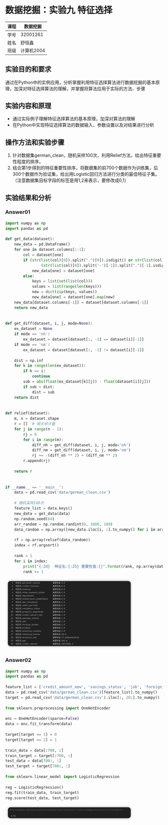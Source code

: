 # 数据挖掘：实验九 特征选择

| 课程 | 数据挖掘   |
| ---- | ---------- |
| 学号 | 32001261   |
| 姓名 | 舒恒鑫     |
| 班级 | 计算机2004 |

## 实验目的和要求

通过在Python中的实例应用，分析掌握利用特征选择算法进行数据挖掘的基本原理，加深对特征选择算法的理解，并掌握将算法应用于实际的方法、步骤

## 实验内容和原理

- 通过实际例子理解特征选择算法的基本原理，加深对算法的理解
- 在Python中实现特征选择算法的数据输入、参数设置以及对结果进行分析

## 操作方法和实验步骤

1. 针对数据集german_clean，随机采样100次，利用Relief方法，给出特征重要性程度的排序。
2. 结合第1步得到的特征重要性排序，将数据集的前700个数据作为训练集，后300个数据作为验证集，给出用Logistic回归方法进行分类的最佳特征子集。（注意数据集目标字段的标签是用1,2来表示，要修改成0,1）

## 实验结果和分析

### Answer01

```python
import numpy as np
import pandas as pd

def get_data(dataset):
    new_data = pd.DataFrame()
    for one in dataset.columns[:-1]:
        col = dataset[one]
        if (str(list(col)[0]).split(".")[0]).isdigit() or str(list(col)[0]).isdigit() or \
                (str(list(col)[0]).split('-')[-1]).split(".")[-1].isdigit():
            new_data[one] = dataset[one]
        else:
            keys = list(set(list(col)))
            values = list(range(len(keys)))
            new = dict(zip(keys, values))
            new_data[one] = dataset[one].map(new)
    new_data[dataset.columns[-1]] = dataset[dataset.columns[-1]]
    return new_data


def get_diff(dataset, i, j, mode=None):
    ex_dataset = None
    if mode == 'nh':
        ex_dataset = dataset[dataset[:, -1] == dataset[i][-1]]
    if mode == 'nm':
        ex_dataset = dataset[dataset[:, -1] != dataset[i][-1]]

    dist = np.inf
    for k in range(len(ex_dataset)):
        if k == i:
            continue
        sub = abs(float(ex_dataset[k][j]) - float(dataset[i][j]))
        if sub < dist:
            dist = sub
    return dist


def relief(dataset):
    m, n = dataset.shape
    r = []  # 相关统计量
    for j in range(n - 1):
        rj = 0
        for i in range(m):
            diff_nh = get_diff(dataset, i, j, mode='nh')
            diff_nm = get_diff(dataset, i, j, mode='nm')
            rj += -(diff_nh ** 2) + (diff_nm ** 2)
        r.append(rj)

    return r


if __name__ == '__main__':
    data = pd.read_csv('data/german_clean.csv')

    # 随机采样100次
    feature_list = data.keys()
    new_data = get_data(data)
    np.random.seed(64)
    arr_random = np.random.randint(0, 1000, 100)
    data_random = np.array([new_data.iloc[i, :].to_numpy() for i in arr_random])

    rf = np.array(relief(data_random))
    index = rf.argsort()

    rank = 1
    for i in index:
        print("{:2d}  特征名:{:25} 重要性值:{}".format(rank, np.array(data.keys()[i]), rf[i]))
        rank += 1
```

<img src="./images.assets/image-20221116091634719.png" alt="image-20221116091634719" style="zoom:40%;" />

### Answer02

```python
import numpy as np
import pandas as pd

feature_list = ['credit_amount_new', 'savings_status', 'job', 'foreign_worker', 'purpose', 'existing_credits', 'checking_status', 'duration_new', 'age', 'credit_amount']
data = pd.read_csv('data/german_clean.csv')[feature_list].to_numpy()
target = pd.read_csv('data/german_clean.csv').iloc[:, 20:].to_numpy()

from sklearn.preprocessing import OneHotEncoder

enc = OneHotEncoder(sparse=False)
data = enc.fit_transform(data)

target[target == 1] = 0
target[target == 2] = 1

train_data = data[:700, :]
train_target = target[:700, :]
test_data = data[700:, :]
test_target = target[700:, :]

from sklearn.linear_model import LogisticRegression

reg = LogisticRegression()
reg.fit(train_data, train_target)
reg.score(test_data, test_target)
```

<img src="./images.assets/image-20221116092550904.png" alt="image-20221116092550904" style="zoom:40%;" />